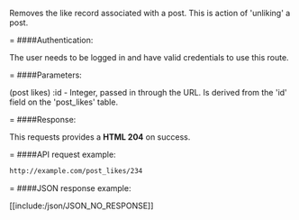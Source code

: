 <!-- --- title: DELETE /post_likes/:id -->

Removes the like record associated with a post. This is action of 'unliking' a post.

=
####Authentication:

The user needs to be logged in and have valid credentials to use this route.

=
####Parameters:

(post likes) :id - Integer, passed in through the URL. Is derived from the 'id' field on the 'post_likes' table.

=
####Response:

This requests provides a <strong>HTML 204</strong> on success.

=
####API request example:
```html
http://example.com/post_likes/234
```

=
####JSON response example:

[[include:/json/JSON_NO_RESPONSE]]